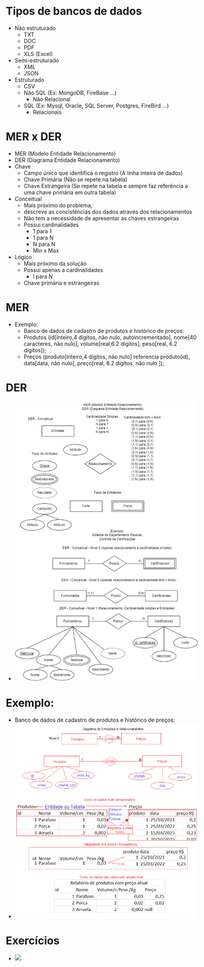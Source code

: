 # Tipos de bancos de dados
- Não estruturado
  - TXT
  - DOC
  - PDF
  - XLS (Excel)
- Semi-estruturado
  - XML
  - JSON
- Estruturado
  - CSV
  - Não SQL (Ex: MongoDB, FireBase ...)
    - Não Relacional
  - SQL (Ex: Mysql, Oracle, SQL Server, Postgres, FireBird ...)
    - Relacionais

# MER x DER
- MER (Modelo Entidade Relacionamento)
- DER (Diagrama Entidade Relacionamento)
- Chave
	- Campo único que identifica o registro (A linha inteira de dados)
	- Chave Primária (Não se repete na tabela)
	- Chave Estrangeira (Se repete na tabela e sempre faz referência a uma chave primária em outra tabela)
- Conceitual
	- Mais próximo do problema,
	- descreve as concistências dos dados através dos relacionamentos
	- Não tem a necessidade de apresentar as chaves estrangeiras
	- Possui cardinalidades
		- 1 para 1
		- 1 para N
		- N para N
		- Min x Max
- Lógico
	- Mais próximo da solução
	- Possui apenas a cardinalidades
		- I para N
	- Chave primária e estrangeiras
# MER
- Exemplo:
	- Banco de dados de cadastro de produtos e histórico de preços:
	- Produtos (id[inteiro,4 dígitos, não nulo, autoincrementado], nome[40 caracteres, não nulo], volume[real,6.2 dígitos], peso[real, 6.2 dígitos]);
	- Preços (produto[inteiro,4 dígitos, não nulo] referencia produto(id), data[data, não nulo], preço[real, 8.2 dígitos, não nulo	]);
# DER
- <img src="mer_der.png">

# Exemplo:
- Banco de dados de cadastro de produtos e histórico de preços:
- <img src="exemplo_1_n.png">

# Exercícios
- <img src="exercicios.png">